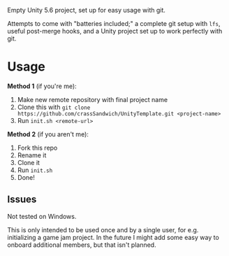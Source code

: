 Empty Unity 5.6 project, set up for easy usage with git.

Attempts to come with "batteries included;" a complete git setup with `lfs`, useful post-merge hooks, and a Unity project set up to work perfectly with git.

# Usage

**Method 1** (if you're me):

1. Make new remote repository with final project name
2. Clone this with `git clone https://github.com/crassSandwich/UnityTemplate.git <project-name>`
3. Run `init.sh <remote-url>`

**Method 2** (if you aren't me):

1. Fork this repo
2. Rename it
3. Clone it
4. Run `init.sh`
5. Done!

## Issues

Not tested on Windows.

This is only intended to be used once and by a single user, for e.g. initializing a game jam project. In the future I might add some easy way to onboard additional members, but that isn't planned.
